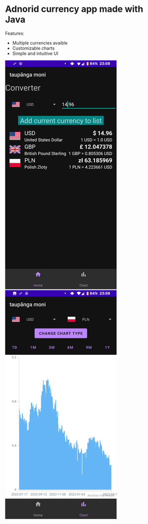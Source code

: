 # Adnorid currency app made with Java
Features:
- Multiple currencies avaible
- Customizable charts
- Simple and intuitive UI

![Screenshot of currecny converter](screen-1.png)
![Screenshot of currecny chart](screen-2.png)
